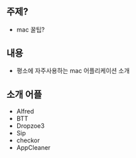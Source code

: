 #

## 주제?
* mac 꿀팁?

## 내용
* 평소에 자주사용하는 mac 어플리케이션 소개

## 소개 어플
* Alfred
* BTT
* Dropzoe3
* Sip
* checkor
* AppCleaner
